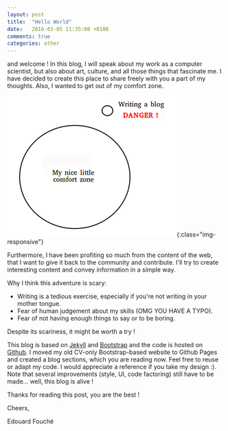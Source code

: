 ```yaml
---
layout: post
title:  "Hello World"
date:   2016-03-05 11:35:00 +0100
comments: true
categories: other
---
```


and welcome ! In this blog, I will speak about my work as a computer scientist, but also about art, culture, and all those things that fascinate me. I have decided to create this place to share freely with you a part of my thoughts. Also, I wanted to get out of my comfort zone.

![comfort_zone](/img/hello_world_1.png){:class="img-responsive"}


Furthermore, I have been profiting so much from the content of the web, that I want to give it back to the community and contribute. I'll try to create interesting content and convey information in a simple way.

Why I think this adventure is scary:
- Writing is a tedious exercise, especially if you're not writing in your mother tongue.
- Fear of human judgement about my skills (OMG YOU HAVE A TYPO).
- Fear of not having enough things to say or to be boring.

Despite its scariness, it might be worth a try ! 

This blog is based on [Jekyll][jekyll] and [Bootstrap][bootstrap] and the code is hosted on [Github][github]. I moved my old CV-only Bootstrap-based website to Github Pages and created a blog sections, which you are reading now. Feel free to reuse or adapt my code. I would appreciate a reference if you take my design :). Note that several improvements (style, UI, code factoring) still have to be made... well, this blog is alive !  

Thanks for reading this post, you are the best !

Cheers, 

Edouard Fouché

[jekyll]: https://jekyllrb.com/
[github]: https://github.com/edouardfouche/edouardfouche.github.io
[bootstrap]: http://getbootstrap.com/
